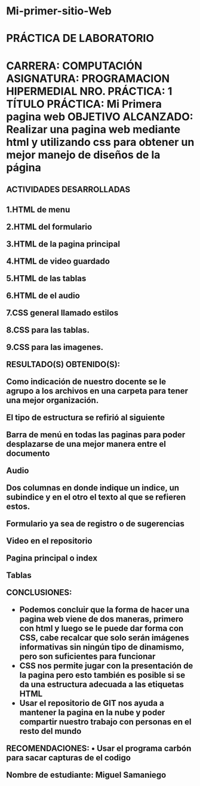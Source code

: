 # Mi-primer-sitio-Web

<h1>PRÁCTICA DE LABORATORIO<h1> 

<p>CARRERA: COMPUTACIÓN	ASIGNATURA: PROGRAMACION HIPERMEDIAL
NRO. PRÁCTICA:	1	TÍTULO PRÁCTICA:  Mi Primera pagina web
OBJETIVO ALCANZADO: 
Realizar una pagina web mediante html y utilizando css para obtener un mejor manejo de diseños de la página</p>


<h2>ACTIVIDADES DESARROLLADAS<h2>

1.HTML de menu 
  
2.HTML del formulario 
 
3.HTML de la pagina principal
 
4.HTML de video guardado 
 
5.HTML de las tablas 
 
6.HTML de el audio

7.CSS general llamado estilos
 
8.CSS para las tablas.
 
9.CSS para las imagenes.

RESULTADO(S) OBTENIDO(S):

Como indicación de nuestro docente se le agrupo a los archivos en una carpeta para tener una mejor organización.

El tipo de estructura se refirió al siguiente

Barra de menú en todas las paginas para poder desplazarse de una mejor manera entre el documento
 
Audio 
 
Dos columnas en donde indique un indice, un subindice y en el otro el texto al que se refieren estos.
 
Formulario ya sea de registro o de sugerencias
 
Video en el repositorio 

Pagina principal o index

Tablas 

CONCLUSIONES:
<ul>
<li>Podemos concluir que la forma de hacer una pagina web viene de dos maneras, primero con html y luego se le puede dar forma con CSS, cabe recalcar que solo serán imágenes informativas sin ningún tipo de dinamismo, pero son suficientes para funcionar </li>
<li>CSS nos permite jugar con la presentación de la pagina pero esto también es posible si se da una estructura adecuada a las etiquetas HTML </li>
<li>Usar el repositorio de GIT nos ayuda a mantener la pagina en la nube y poder compartir nuestro trabajo con personas en el resto del mundo</li>
</ul/>
RECOMENDACIONES:  
• Usar el programa carbón para sacar capturas de el codigo

Nombre de estudiante:  Miguel Samaniego

